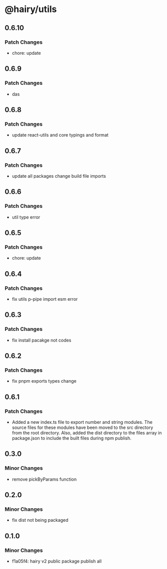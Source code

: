 # @hairy/utils

## 0.6.10

### Patch Changes

- chore: update

## 0.6.9

### Patch Changes

- das

## 0.6.8

### Patch Changes

- update react-utils and core typings and format

## 0.6.7

### Patch Changes

- update all packages change build file imports

## 0.6.6

### Patch Changes

- util type error

## 0.6.5

### Patch Changes

- chore: update

## 0.6.4

### Patch Changes

- fix utils p-pipe import esm error

## 0.6.3

### Patch Changes

- fix install pacakge not codes

## 0.6.2

### Patch Changes

- fix pnpm exports types change

## 0.6.1

### Patch Changes

- Added a new index.ts file to export number and string modules. The source files for these modules have been moved to the src directory from the root directory. Also, added the dist directory to the files array in package.json to include the built files during npm publish.

## 0.3.0

### Minor Changes

- remove pickByParams function

## 0.2.0

### Minor Changes

- fix dist not being packaged

## 0.1.0

### Minor Changes

- f1a05f4: hairy v2 public package publish all
